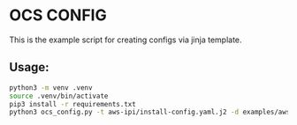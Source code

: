 # OCS CONFIG

This is the example script for creating configs via jinja template.

## Usage:

``` bash
python3 -m venv .venv
source .venv/bin/activate
pip3 install -r requirements.txt
python3 ocs_config.py -t aws-ipi/install-config.yaml.j2 -d examples/aws_install.yaml -o ocp-install-dir/install-config.yaml
```


